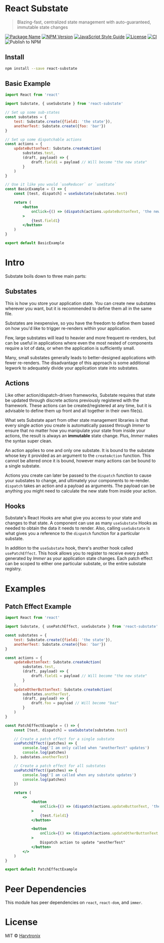 # React Substate

> Blazing-fast, centralized state management with auto-guaranteed, immutable state changes

[![Package Name](https://img.shields.io/badge/pkg%20name-react--substate-blueviolet)](https://www.npmjs.com/package/react-substate)
[![NPM Version](https://img.shields.io/npm/v/react-substate.svg)](https://www.npmjs.com/package/react-substate)
[![JavaScript Style Guide](https://img.shields.io/badge/code_style-standard-brightgreen.svg)](https://standardjs.com)
[![License](https://img.shields.io/npm/l/react-substate?color=orange)](https://github.com/Harvtronix/react-substate/blob/master/LICENSE)
[![CI](https://github.com/Harvtronix/react-substate/workflows/CI/badge.svg)](https://github.com/Harvtronix/react-substate/actions?query=workflow%3ACI)
![Publish to NPM](https://github.com/Harvtronix/react-substate/workflows/Publish%20to%20NPM/badge.svg)


## Install

```bash
npm install --save react-substate
```

## Basic Example

```jsx
import React from 'react'

import Substate, { useSubstate } from 'react-substate'

// Set up some sub-states
const substates = {
    test: Substate.create({field1: 'the state'}),
    anotherTest: Substate.create({foo: 'bar'})
}

// Set up some dispatchable actions
const actions = {
    updateButtonText: Substate.createAction(
        substates.test,
        (draft, payload) => {
            draft.field1 = payload // Will become "the new state"
        }
    )
}

// Use it like you would `useReducer` or `useState`
const BasicExample = () => {
    const [test, dispatch] = useSubstate(substates.test)

    return (
        <button
            onClick={() => (dispatch(actions.updateButtonText, 'the new state'))}
        >
            {test.field1}
        </button>
    )
}

export default BasicExample
```

# Intro
Substate boils down to three main parts:

## Substates
This is how you store your application state. You can create new substates wherever you want, but it is recommended to define them all in the same file.

Substates are inexpensive, so you have the freedom to define them based on how you'd like to trigger re-renders within your application.

Few, large substates will lead to heavier and more frequent re-renders, but can be useful in applications where even the most nested of components require a lot of data, or when the application is sufficiently small.

Many, small substates generally leads to better-designed applications with fewer re-renders. The disadvantage of this approach is some additional legwork to adequately divide your application state into substates.

## Actions
Like other action/dispatch-driven frameworks, Substate requires that state be updated through discrete actions previously registered with the framework. These actions can be created/registered at any time, but it is advisable to define them up front and all together in their own file(s).

What sets Substate apart from other state management libraries is that every single action you create is automatically passed through *Immer* to ensure that no matter how you manipulate your state from inside your actions, the result is always an **immutable** state change. Plus, *Immer* makes the syntax super clean.

An action applies to one and only one substate. It is bound to the substate whose key it provided as an argument to the `createAction` function. This cannot be altered once it is bound, however many actions can be bound to a single substate.

Actions you create can later be passed to the `dispatch` function to cause your substates to change, and ultimately your components to re-render. `dispatch` takes an action and a payload as arguments. The payload can be anything you might need to calculate the new state from inside your action.

## Hooks
Substate's React Hooks are what give you access to your state and changes to that state. A component can use as many `useSubstate` Hooks as needed to obtain the data it needs to render. Also, calling `useSubstate` is what gives you a reference to the `dispatch` function for a particular substate.

In addition to the `useSubstate` hook, there's another hook called `usePatchEffect`. This hook allows you to register to receive every patch generated by *Immer* as your application state changes. Each patch effect can be scoped to either one particular substate, or the entire substate registry.

# Examples

## Patch Effect Example
```jsx
import React from 'react'

import Substate, { usePatchEffect, useSubstate } from 'react-substate'

const substates = {
    test: Substate.create({field1: 'the state'}),
    anotherTest: Substate.create({foo: 'bar'})
}

const actions = {
    updateButtonText: Substate.createAction(
        substates.test,
        (draft, payload) => {
            draft.field1 = payload // Will become "the new state"
        }
    ),
    updateOtherButtonText: Substate.createAction(
        substates.anotherTest,
        (draft, payload) => {
            draft.foo = payload // Will become "baz"
        }
    )
}

const PatchEffectExample = () => {
    const [test, dispatch] = useSubstate(substates.test)

    // Create a patch effect for a single substate
    usePatchEffect((patches) => {
        console.log('I am only called when "anotherTest" updates')
        console.log(patches)
    }, substates.anotherTest)

    // Create a patch effect for all substates
    usePatchEffect((patches) => {
        console.log('I am called when any substate updates')
        console.log(patches)
    })

    return (
        <>
            <button
                onClick={() => (dispatch(actions.updateButtonText, 'the new state'))}
            >
                {test.field1}
            </button>

            <button
                onClick={() => (dispatch(actions.updateOtherButtonText, 'baz'))}
            >
                Dispatch action to update "anotherTest"
            </button>
        </>
    )
}

export default PatchEffectExample
```

# Peer Dependencies
This module has peer dependencies on `react`, `react-dom`, and `immer`.

# License

MIT © [Harvtronix](https://github.com/Harvtronix)
